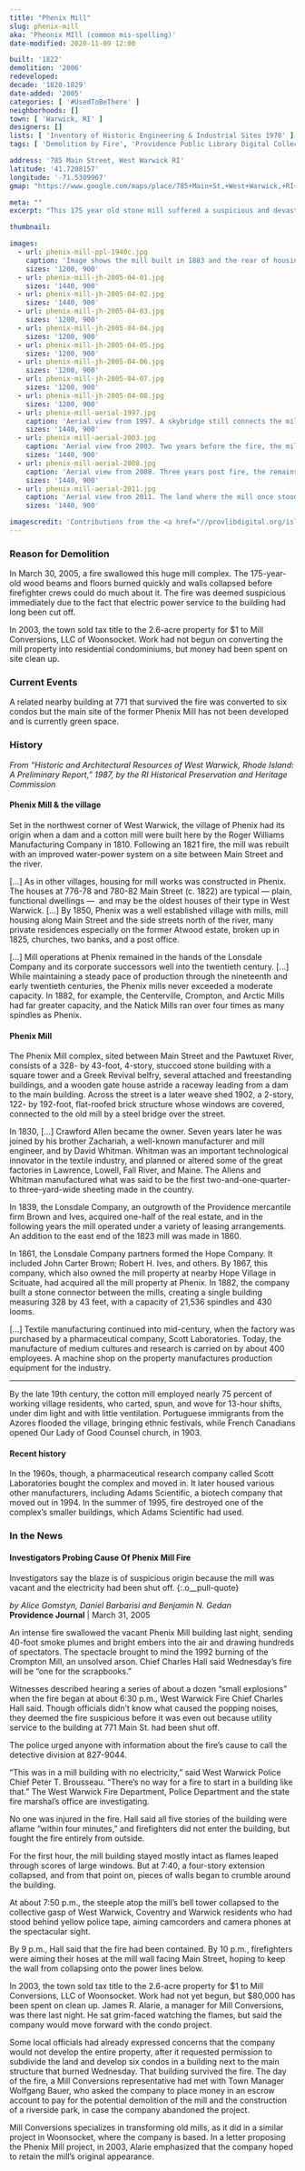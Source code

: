 ```yaml
---
title: "Phenix Mill"
slug: phenix-mill
aka: 'Pheonix MIll (common mis-spelling)'
date-modified: 2020-11-09 12:00

built: '1822'
demolition: '2006'
redeveloped: 
decade: '1820-1829'
date-added: '2005'
categories: [ '#UsedToBeThere' ]
neighborhoods: []
town: [ 'Warwick, RI' ]
designers: []
lists: [ 'Inventory of Historic Engineering & Industrial Sites 1978' ]
tags: [ 'Demolition by Fire', 'Providence Public Library Digital Collections' ]

address: '785 Main Street, West Warwick RI'
latitude: '41.7208157'
longitude: '-71.5309967'
gmap: "https://www.google.com/maps/place/785+Main+St,+West+Warwick,+RI+02893/@41.7208157,-71.5309967,399m/data=!3m2!1e3!4b1!4m13!1m7!3m6!1s0x89e44a4964e31dc9:0x35045854f2b574d1!2s771+Main+St,+West+Warwick,+RI+02893!3b1!8m2!3d41.720935!4d-71.531395!3m4!1s0x89e44a4bcf7eccaf:0x358ac136e002ded3!8m2!3d41.7208137!4d-71.5299076"

meta: ""
excerpt: "This 175 year old stone mill suffered a suspicious and devastating fire in 2005 which razed it to the ground"

thumbnail: 

images:
  - url: phenix-mill-ppl-1940c.jpg
    caption: 'Image shows the mill built in 1883 and the rear of housing built circa 1815 in the mill village of Phenix in West Warwick, Rhode Island. Clotheslines of laundry are hanging from windows in the second stories of the houses. Rhode Island Mills and Mill Villages Photograph Collection, Providence Library Digital Collections.'
    sizes: '1200, 900'
  - url: phenix-mill-jh-2005-04-01.jpg
    sizes: '1440, 900'
  - url: phenix-mill-jh-2005-04-02.jpg
    sizes: '1440, 900'
  - url: phenix-mill-jh-2005-04-03.jpg
    sizes: '1200, 900'
  - url: phenix-mill-jh-2005-04-04.jpg
    sizes: '1200, 900'
  - url: phenix-mill-jh-2005-04-05.jpg
    sizes: '1200, 900'
  - url: phenix-mill-jh-2005-04-06.jpg
    sizes: '1200, 900'
  - url: phenix-mill-jh-2005-04-07.jpg
    sizes: '1200, 900'
  - url: phenix-mill-jh-2005-04-08.jpg
    sizes: '1200, 900'
  - url: phenix-mill-aerial-1997.jpg
    caption: 'Aerial view from 1997. A skybridge still connects the mill to a storage warehouse across Main Street.'
    sizes: '1440, 900'
  - url: phenix-mill-aerial-2003.jpg
    caption: 'Aerial view from 2003. Two years before the fire, the mill has been vacated and the skybridge removed.'
    sizes: '1440, 900'
  - url: phenix-mill-aerial-2008.jpg
    caption: 'Aerial view from 2008. Three years post fire, the remains of the mill have been cleared. Basement structures and the water raceway that once went under the building to provide power is being excavated.'
    sizes: '1440, 900'
  - url: phenix-mill-aerial-2011.jpg
    caption: 'Aerial view from 2011. The land where the mill once stood has been cleaned and cleared and the raceway has been filled in.'
    sizes: '1440, 900'

imagescredit: 'Contributions from the <a href="//provlibdigital.org/islandora/object/islandora%3A301" target="_blank" title="Opens in a new window">Providence Library Digital Collection</a> and the Providence Historic Aerial Viewer.'
---
```


### Reason for Demolition

In March 30, 2005, a fire swallowed this huge mill complex. The 175-year-old wood beams and floors burned quickly and walls collapsed before firefighter crews could do much about it. The fire was deemed suspicious immediately due to the fact that electric power service to the building had long been cut off. 

In 2003, the town sold tax title to the 2.6-acre property for $1 to Mill Conversions, LLC of Woonsocket. Work had not begun on converting the mill property into residential condominiums, but money had been spent on site clean up. 


### Current Events

A related nearby building at 771 that survived the fire was converted to six condos but the main site of the former Phenix Mill has not been developed and is currently green space. 


### History

_From “Historic and Architectural Resources of West Warwick, Rhode Island: A Preliminary Report,” 1987, by the RI Historical Preservation and Heritage Commission_

#### Phenix Mill & the village

Set in the northwest corner of West Warwick, the village of Phenix had its origin when a dam and a cotton mill were built here by the Roger Williams Manufacturing Company in 1810. Following an 1821 fire, the mill was rebuilt with an improved water-power system on a site between Main Street and the river. 

[…] As in other villages, housing for mill works was constructed in Phenix. The houses at 776-78 and 780-82 Main Street (c. 1822) are typical — plain, functional dwellings — 
and may be the oldest houses of their type in West Warwick. […] By 1850, Phenix was a well established village with mills, mill housing along Main Street and the side streets north of the river, many private residences especially on the former Atwood estate, broken up in 1825, churches, two banks, and a post office.

[…] Mill operations at Phenix remained in the hands of the Lonsdale Company and its corporate successors well into the twentieth century. […] While maintaining a steady pace of production through the nineteenth and early twentieth centuries, the Phenix mills never exceeded a moderate capacity. In 1882, for example, the Centerville, Crompton, and Arctic Mills had far greater capacity, and the Natick Mills ran over four times as many spindles as Phenix.

#### Phenix Mill

The Phenix Mill complex, sited between Main Street and the Pawtuxet River, consists of a 328- by 43-foot, 4-story, stuccoed stone building with a square tower and a Greek Revival belfry, several attached and freestanding buildings, and a wooden gate house astride a raceway leading from a dam to the main building. Across the street is a later weave shed 1902, a 2-story, 122- by 192-foot, flat-roofed brick structure whose windows are covered, connected to the old mill by a steel bridge over the street.

In 1830, […] Crawford Allen became the owner. Seven years later he was joined by his brother Zachariah, a well-known manufacturer and mill engineer, and by David Whitman. Whitman was an important technological innovator in the textile industry, and planned or altered some of the great factories in Lawrence, Lowell, Fall River, and Maine. The Allens and Whitman manufactured what was said to be the first two-and-one-quarter- to three-yard-wide sheeting made in the country. 

In 1839, the Lonsdale Company, an outgrowth of the Providence mercantile firm Brown and Ives, acquired one-half of the real estate, and in the following years the mill operated under a variety of leasing arrangements. An addition to the east end of the 1823 mill was made in 1860. 

In 1861, the Lonsdale Company partners formed the Hope Company. It included John Carter Brown; Robert H. Ives, and others. By 1867, this company, which also owned the mill property at nearby Hope Village in Scituate, had acquired all the mill property at Phenix. In 1882, the company built a stone connector between the mills, creating a single building measuring 328 by 43 feet, with a capacity of 21,536 spindles and 430 looms.

[…] Textile manufacturing continued into mid-century, when the factory was purchased by a pharmaceutical company, Scott Laboratories. Today, the manufacture of medium cultures and research is carried on by about 400 employees. A machine shop on the property manufactures production equipment for the industry.

***

By the late 19th century, the cotton mill employed nearly 75 percent of working village residents, who carted, spun, and wove for 13-hour shifts, under dim light and with little ventilation. Portuguese immigrants from the Azores flooded the village, bringing ethnic festivals, while French Canadians opened Our Lady of Good Counsel church, in 1903.

#### Recent history

In the 1960s, though, a pharmaceutical research company called Scott Laboratories bought the complex and moved in. It later housed various other manufacturers, including Adams Scientific, a biotech company that moved out in 1994. In the summer of 1995, fire destroyed one of the complex’s smaller buildings, which Adams Scientific had used.


### In the News

#### Investigators Probing Cause Of Phenix Mill Fire

Investigators say the blaze is of suspicious origin because the mill was vacant and the electricity had been shut off.
{:.o__pull-quote}

_by Alice Gomstyn, Daniel Barbarisi and Benjamin N. Gedan_  
**Providence Journal** | March 31, 2005

An intense fire swallowed the vacant Phenix Mill building last night, sending 40-foot smoke plumes and bright embers into the air and drawing hundreds of spectators. The spectacle brought to mind the 1992 burning of the Crompton Mill, an unsolved arson. Chief Charles Hall said Wednesday’s fire will be “one for the scrapbooks.”

Witnesses described hearing a series of about a dozen “small explosions” when the fire began at about 6:30 p.m., West Warwick Fire Chief Charles Hall said. Though officials didn’t know what caused the popping noises, they deemed the fire suspicious before it was even out because utility service to the building at 771 Main St. had been shut off.

The police urged anyone with information about the fire’s cause to call the detective division at 827-9044.

“This was in a mill building with no electricity,” said West Warwick Police Chief Peter T. Brousseau. “There’s no way for a fire to start in a building like that.” The West Warwick Fire Department, Police Department and the state fire marshal’s office are investigating.

No one was injured in the fire. Hall said all five stories of the building were aflame “within four minutes,” and firefighters did not enter the building, but fought the fire entirely from outside.

For the first hour, the mill building stayed mostly intact as flames leaped through scores of large windows. But at 7:40, a four-story extension collapsed, and from that point on, pieces of walls began to crumble around the building.

At about 7:50 p.m., the steeple atop the mill’s bell tower collapsed to the collective gasp of West Warwick, Coventry and Warwick residents who had stood behind yellow police tape, aiming camcorders and camera phones at the spectacular sight.

By 9 p.m., Hall said that the fire had been contained. By 10 p.m., firefighters were aiming their hoses at the mill wall facing Main Street, hoping to keep the wall from collapsing onto the power lines below.

In 2003, the town sold tax title to the 2.6-acre property for $1 to Mill Conversions, LLC of Woonsocket. Work had not yet begun, but $80,000 has been spent on clean up. James R. Alarie, a manager for Mill Conversions, was there last night. He sat grim-faced watching the flames, but said the company would move forward with the condo project.

Some local officials had already expressed concerns that the company would not develop the entire property, after it requested permission to subdivide the land and develop six condos in a building next to the main structure that burned Wednesday. That building survived the fire. The day of the fire, a Mill Conversions representative had met with Town Manager Wolfgang Bauer, who asked the company to place money in an escrow account to pay for the potential demolition of the mill and the construction of a riverside park, in case the company abandoned the project.

Mill Conversions specializes in transforming old mills, as it did in a similar project in Woonsocket, where the company is based. In a letter proposing the Phenix Mill project, in 2003, Alarie emphasized that the company hoped to retain the mill’s original appearance.
